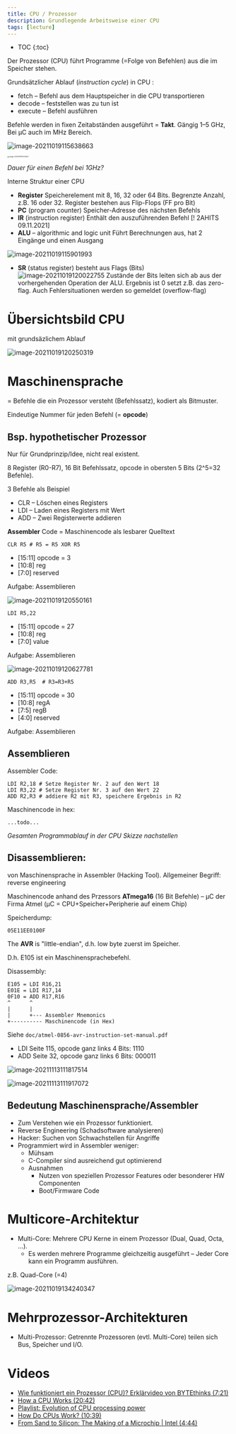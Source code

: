 ```yaml
---
title: CPU / Prozessor
description: Grundlegende Arbeitsweise einer CPU
tags: [lecture]
---
```


* TOC
{:toc}

Der Prozessor (CPU) führt Programme (=Folge von Befehlen) aus die im Speicher stehen.

Grundsätzlicher Ablauf (*instruction cycle*) in CPU :

-   fetch –  Befehl aus dem Hauptspeicher in die CPU transportieren
-   decode – feststellen was zu tun ist
-   execute – Befehl ausführen

Befehle werden in fixen Zeitabständen ausgeführt = **Takt**. Gängig 1–5 GHz, Bei µC auch im MHz Bereich.

![image-20211019115638663](fig/image-20211019115638663.png)

<img src="fig/image-20211019115734527.png" alt="image-20211019115734527" style="zoom:25%;" />



*Dauer für einen Befehl bei 1GHz?*

Interne Struktur einer CPU

-   **Register**
    Speicherelement mit 8, 16, 32 oder 64 Bits. Begrenzte Anzahl, z.B. 16 oder 32. Register bestehen aus Flip-Flops (FF pro Bit)
-   **PC** (program counter)
    Speicher-Adresse des nächsten Befehls
-   **IR** (instruction register)
    Enthält den auszuführenden Befehl
    [! 2AHITS 09.11.2021]
-   **ALU** – algorithmic and logic unit
    Führt Berechnungen aus, hat 2 Eingänge und einen Ausgang

![image-20211019115901993](fig/image-20211019115901993.png)

-   **SR** (status register) besteht aus Flags (Bits)
    ![image-20211019120022755](fig/image-20211019120022755.png)
    Zustände der Bits leiten sich ab aus der vorhergehenden Operation der ALU. Ergebnis ist 0 setzt z.B. das zero-flag. Auch Fehlersituationen werden so gemeldet (overflow-flag)

# Übersichtsbild CPU 

mit grundsäzlichem Ablauf

![image-20211019120250319](fig/image-20211019120250319.png)



# Maschinensprache

= Befehle die ein Prozessor versteht (Befehlssatz), kodiert als Bitmuster.

Eindeutige Nummer für jeden Befehl (= **opcode**)



## Bsp. hypothetischer Prozessor

Nur für Grundprinzip/Idee, nicht real existent.

8 Register (R0-R7), 16 Bit Befehlssatz, opcode in obersten 5 Bits (2^5=32 Befehle).

3 Befehle als Beispiel

- CLR – Löschen eines Registers
- LDI – Laden eines Registers mit Wert
- ADD – Zwei Registerwerte addieren

**Assembler** Code = Maschinencode als lesbarer Quelltext

```
CLR R5 # R5 = R5 XOR R5
```

- [15:11] opcode = 3
- [10:8] reg
- [7:0] reserved

Aufgabe: Assemblieren

![image-20211019120550161](fig/image-20211019120550161.png)

```
LDI R5,22
```

- [15:11] opcode = 27
- [10:8] reg
- [7:0] value

Aufgabe: Assemblieren

![image-20211019120627781](fig/image-20211019120627781.png)



```
ADD R3,R5  # R3=R3+R5
```

- [15:11] opcode = 30
- [10:8] regA
- [7:5] regB
- [4:0] reserved

Aufgabe: Assemblieren



## Assemblieren

Assembler Code:

```
LDI R2,18 # Setze Register Nr. 2 auf den Wert 18
LDI R3,22 # Setze Register Nr. 3 auf den Wert 22
ADD R2,R3 # addiere R2 mit R3, speichere Ergebnis in R2
```

Maschinencode in hex:

```
...todo...
```

*Gesamten Programmablauf in der CPU Skizze nachstellen*

## Disassemblieren: 

von Maschinensprache in Assembler (Hacking Tool). Allgemeiner Begriff: reverse engineering

Maschinencode anhand des Przessors **ATmega16** (16 Bit Befehle) – µC der Firma Atmel (µC = CPU+Speicher+Peripherie auf einem Chip)

Speicherdump:

```
05E11EE0100F
```

The **AVR** is "little-endian", d.h. low byte zuerst im Speicher.

D.h. E105 ist ein Maschinensprachebefehl.

Disassembly:

```
E105 = LDI R16,21
E01E = LDI R17,14
0F10 = ADD R17,R16
^      ^
|      |
|      +--- Assembler Mnemonics
+---------- Maschinencode (in Hex)
```

Siehe `doc/atmel-0856-avr-instruction-set-manual.pdf`

- LDI Seite 115, opcode ganz links 4 Bits: 1110
- ADD Seite 32, opcode ganz links 6 Bits: 000011

![image-20211113111817514](fig/image-20211113111817514.png)

![image-20211113111917072](fig/image-20211113111917072.png)



## Bedeutung Maschinensprache/Assembler

- Zum Verstehen wie ein Prozessor funktioniert. 
- Reverse Engineering (Schadsoftware analysieren)
- Hacker: Suchen von Schwachstellen für Angriffe
- Programmiert wird in Assembler weniger:
  - Mühsam
  - C-Compiler sind ausreichend gut optimierend
  - Ausnahmen
    - Nutzen von speziellen Prozessor Features oder besonderer HW Componenten
    - Boot/Firmware Code



# Multicore-Architektur

- Multi-Core: Mehrere CPU Kerne in einem Prozessor (Dual, Quad, Octa, ...).
  - Es werden mehrere Programme gleichzeitig ausgeführt – Jeder Core kann  ein Programm ausführen.

z.B. Quad-Core (=4)

![image-20211019134240347](fig/image-20211019134240347.png)



# Mehrprozessor-Architekturen

- Multi-Prozessor: Getrennte Prozessoren (evtl. Multi-Core) teilen sich Bus, Speicher und I/O.



# Videos

- [Wie funktioniert ein Prozessor (CPU)? Erklärvideo von BYTEthinks (7:21)](https://youtu.be/ergYcSJ3Zns)
- [How a CPU Works (20:42)](https://youtu.be/cNN_tTXABUA)
- [Playlist: Evolution of CPU processing power](https://youtube.com/playlist?list=PLC7a8fNahjQ8IkiD5f7blIYrro9oeIfJU)
- [How Do CPUs Work? (10:39)](https://youtu.be/jx-w2o-Lj8g)
- [From Sand to Silicon: The Making of a Microchip | Intel (4:44)](https://youtu.be/_VMYPLXnd7E)
